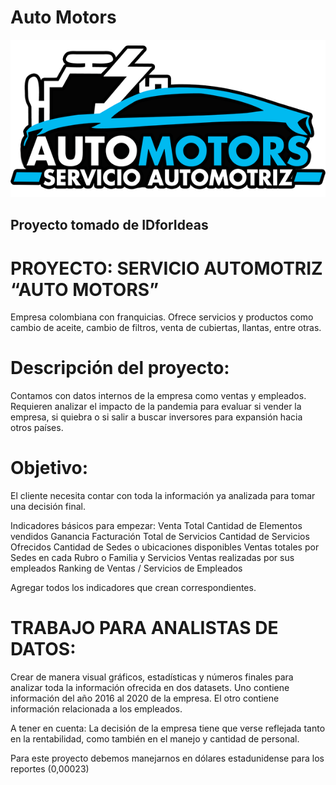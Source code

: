 # Auto Motors

![Logo Proyecto](logo.png)

## Proyecto tomado de IDforIdeas

# PROYECTO: SERVICIO AUTOMOTRIZ “AUTO MOTORS”

Empresa colombiana con franquicias. Ofrece servicios y productos como cambio de
aceite, cambio de filtros, venta de cubiertas, llantas, entre otras.

# Descripción del proyecto:

Contamos con datos internos de la empresa como ventas y empleados.
Requieren analizar el impacto de la pandemia para evaluar si vender la empresa, si
quiebra o si salir a buscar inversores para expansión hacia otros países.

# Objetivo:

El cliente necesita contar con toda la información ya analizada para tomar una decisión
final.

Indicadores básicos para empezar:
Venta Total
Cantidad de Elementos vendidos
Ganancia Facturación Total de Servicios
Cantidad de Servicios Ofrecidos
Cantidad de Sedes o ubicaciones disponibles
Ventas totales por Sedes en cada Rubro o Familia y Servicios
Ventas realizadas por sus empleados
Ranking de Ventas / Servicios de Empleados

Agregar todos los indicadores que crean correspondientes.

# TRABAJO PARA ANALISTAS DE DATOS:

Crear de manera visual gráficos, estadísticas y números finales para analizar toda la
información ofrecida en dos datasets.
Uno contiene información del año 2016 al 2020 de la empresa.
El otro contiene información relacionada a los empleados.

A tener en cuenta:
La decisión de la empresa tiene que verse reflejada tanto en la rentabilidad, como también en
el manejo y cantidad de personal.

Para este proyecto debemos manejarnos en dólares estadunidense para los reportes (0,00023)
